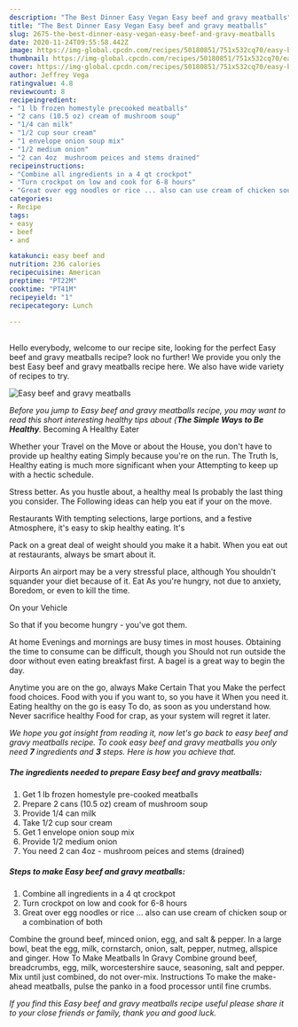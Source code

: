 ```yaml
---
description: "The Best Dinner Easy Vegan Easy beef and gravy meatballs"
title: "The Best Dinner Easy Vegan Easy beef and gravy meatballs"
slug: 2675-the-best-dinner-easy-vegan-easy-beef-and-gravy-meatballs
date: 2020-11-24T09:55:58.442Z
image: https://img-global.cpcdn.com/recipes/50180851/751x532cq70/easy-beef-and-gravy-meatballs-recipe-main-photo.jpg
thumbnail: https://img-global.cpcdn.com/recipes/50180851/751x532cq70/easy-beef-and-gravy-meatballs-recipe-main-photo.jpg
cover: https://img-global.cpcdn.com/recipes/50180851/751x532cq70/easy-beef-and-gravy-meatballs-recipe-main-photo.jpg
author: Jeffrey Vega
ratingvalue: 4.8
reviewcount: 8
recipeingredient:
- "1 lb frozen homestyle precooked meatballs"
- "2 cans (10.5 oz) cream of mushroom soup"
- "1/4 can milk"
- "1/2 cup sour cream"
- "1 envelope onion soup mix"
- "1/2 medium onion"
- "2 can 4oz  mushroom peices and stems drained"
recipeinstructions:
- "Combine all ingredients in a 4 qt crockpot"
- "Turn crockpot on low and cook for 6-8 hours"
- "Great over egg noodles or rice ... also can use cream of chicken soup or a combination of both"
categories:
- Recipe
tags:
- easy
- beef
- and

katakunci: easy beef and 
nutrition: 236 calories
recipecuisine: American
preptime: "PT22M"
cooktime: "PT41M"
recipeyield: "1"
recipecategory: Lunch

---
```

<br>
Hello everybody, welcome to our recipe site, looking for the perfect Easy beef and gravy meatballs recipe? look no further! We provide you only the best Easy beef and gravy meatballs recipe here. We also have wide variety of recipes to try.
<br>


![Easy beef and gravy meatballs](https://img-global.cpcdn.com/recipes/50180851/751x532cq70/easy-beef-and-gravy-meatballs-recipe-main-photo.jpg)

<i>Before you jump to Easy beef and gravy meatballs recipe, you may want to read this short interesting healthy tips about {<strong>The Simple Ways to Be Healthy</strong>.</i>
Becoming A Healthy Eater

Whether your Travel on the Move or about the
House, you don't have to provide up healthy eating
Simply because you're on the run. The Truth Is,
Healthy eating is much more significant when your
Attempting to keep up with a hectic schedule.


Stress better. As you hustle about, a healthy meal
Is probably the last thing you consider. The
Following ideas can help you eat if your on the move.

Restaurants
With tempting selections, large portions, and a festive
Atmosphere, it's easy to skip healthy eating. It's

Pack on a great deal of weight should you make it a habit.
When you eat out at restaurants, always be smart
about it.

Airports
An airport may be a very stressful place, although
You shouldn't squander your diet because of it. Eat
As you're hungry, not due to anxiety,
Boredom, or even to kill the time.

On your Vehicle 

So that if you become hungry - you've got them.

At home
Evenings and mornings are busy times in most houses.
Obtaining the time to consume can be difficult, though you
Should not run outside the door without even eating breakfast
first. 
A bagel is a great way to begin the day.

Anytime you are on the go, always Make Certain That you
Make the perfect food choices. 
Food with you if you want to, so you have it
When you need it. Eating healthy on the go is easy
To do, as soon as you understand how. Never sacrifice healthy
Food for crap, as your system will regret it later.


<i>We hope you got insight from reading it, now let's go back to easy beef and gravy meatballs recipe. To cook easy beef and gravy meatballs you only need <strong>7</strong> ingredients and <strong>3</strong> steps. Here is how you achieve that.
</i>

##### The ingredients needed to prepare Easy beef and gravy meatballs:

1. Get 1 lb frozen homestyle pre-cooked meatballs
1. Prepare 2 cans (10.5 oz) cream of mushroom soup
1. Provide 1/4 can milk
1. Take 1/2 cup sour cream
1. Get 1 envelope onion soup mix
1. Provide 1/2 medium onion
1. You need 2 can 4oz - mushroom peices and stems (drained)


##### Steps to make Easy beef and gravy meatballs:

1. Combine all ingredients in a 4 qt crockpot
1. Turn crockpot on low and cook for 6-8 hours
1. Great over egg noodles or rice ... also can use cream of chicken soup or a combination of both


Combine the ground beef, minced onion, egg, and salt &amp; pepper. In a large bowl, beat the egg, milk, cornstarch, onion, salt, pepper, nutmeg, allspice and ginger. How To Make Meatballs In Gravy Combine ground beef, breadcrumbs, egg, milk, worcestershire sauce, seasoning, salt and pepper. Mix until just combined, do not over-mix. Instructions To make the make-ahead meatballs, pulse the panko in a food processor until fine crumbs. 

<i>If you find this Easy beef and gravy meatballs recipe useful please share it to your close friends or family, thank you and good luck.</i>
